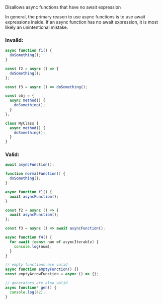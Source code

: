 Disallows async functions that have no await expression

In general, the primary reason to use async functions is to use await expressions inside.
If an async function has no await expression, it is most likely an unintentional mistake.

### Invalid:

```typescript
async function f1() {
  doSomething();
}

const f2 = async () => {
  doSomething();
};

const f3 = async () => doSomething();

const obj = {
  async method() {
    doSomething();
  }
};

class MyClass {
  async method() {
    doSomething();
  }
}
```

### Valid:

```typescript
await asyncFunction();

function normalFunction() {
  doSomething();
}

async function f1() {
  await asyncFunction();
}

const f2 = async () => {
  await asyncFunction();
};

const f3 = async () => await asyncFunction();

async function f4() {
  for await (const num of asyncIterable) {
    console.log(num);
  }
}

// empty functions are valid
async function emptyFunction() {}
const emptyArrowFunction = async () => {};

// generators are also valid
async function* gen() {
  console.log(42);
}
```
